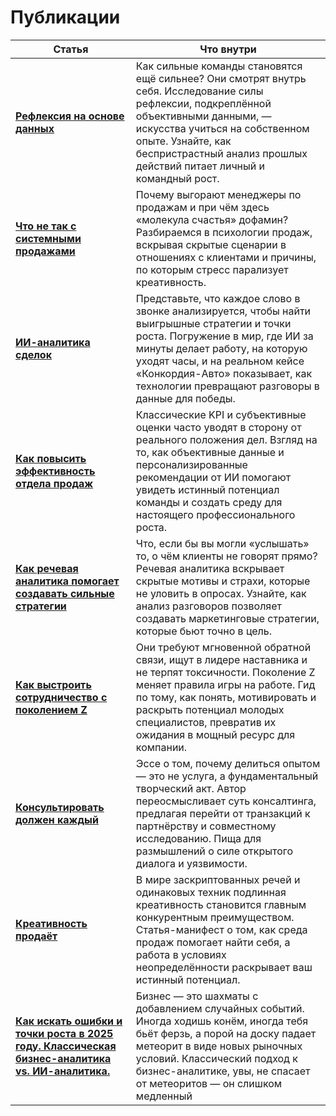 <!-- Встроенные стили для выравнивания ячеек таблицы по верхнему краю -->
<style>
  .vp-doc table td {
    vertical-align: top;
  }
</style>

# Публикации

| Статья                                                                                                                                                    | Что внутри                                                                                                                                                                                                                                                                                |
| --------------------------------------------------------------------------------------------------------------------------------------------------------- | ----------------------------------------------------------------------------------------------------------------------------------------------------------------------------------------------------------------------------------------------------------------------------------------- |
| [**Рефлексия на основе данных**](/journal/articles/refleksiya-na-osnove-dannykh-osnovnoi-resurs-k-razvitiyu-komandy)                                      | Как сильные команды становятся ещё сильнее? Они смотрят внутрь себя. Исследование силы рефлексии, подкреплённой объективными данными, — искусства учиться на собственном опыте. Узнайте, как беспристрастный анализ прошлых действий питает личный и командный рост.                      |
| [**Что не так с системными продажами**](/journal/articles/chto-ne-tak-s-sistemnymi-prodazhami)                                                            | Почему выгорают менеджеры по продажам и при чём здесь «молекула счастья» дофамин? Разбираемся в психологии продаж, вскрывая скрытые сценарии в отношениях с клиентами и причины, по которым стресс парализует креативность.                                                               |
| [**ИИ-аналитика сделок**](/journal/articles/ii-analitika-sdelok-kak-tekhnologii-povyshayut-effektivnost-prodazh)                                          | Представьте, что каждое слово в звонке анализируется, чтобы найти выигрышные стратегии и точки роста. Погружение в мир, где ИИ за минуты делает работу, на которую уходят часы, и на реальном кейсе «Конкордия-Авто» показывает, как технологии превращают разговоры в данные для победы. |
| [**Как повысить эффективность отдела продаж**](/journal/articles/kak-povysit-effektivnost-otdela-prodazh-sovremennye-podkhody-i-instrumenty)              | Классические KPI и субъективные оценки часто уводят в сторону от реального положения дел. Взгляд на то, как объективные данные и персонализированные рекомендации от ИИ помогают увидеть истинный потенциал команды и создать среду для настоящего профессионального роста.               |
| [**Как речевая аналитика помогает создавать сильные стратегии**](/journal/articles/kak-rechevaya-analitika-na-baze-ii-pomogaet-sozdavat-silnye-strategii) | Что, если бы вы могли «услышать» то, о чём клиенты не говорят прямо? Речевая аналитика вскрывает скрытые мотивы и страхи, которые не уловить в опросах. Узнайте, как анализ разговоров позволяет создавать маркетинговые стратегии, которые бьют точно в цель.                            |
| [**Как выстроить сотрудничество с поколением Z**](/journal/articles/kak-vystroit-effektivnoe-sotrudnichestvo-s-pokoleniem-z)                              | Они требуют мгновенной обратной связи, ищут в лидере наставника и не терпят токсичности. Поколение Z меняет правила игры на работе. Гид по тому, как понять, мотивировать и раскрыть потенциал молодых специалистов, превратив их ожидания в мощный ресурс для компании.                  |
| [**Консультировать должен каждый**](/journal/articles/konsultirovat-dolzhen-kazhdyi)                                                                      | Эссе о том, почему делиться опытом — это не услуга, а фундаментальный творческий акт. Автор переосмысливает суть консалтинга, предлагая перейти от транзакций к партнёрству и совместному исследованию. Пища для размышлений о силе открытого диалога и уязвимости.                       |
| [**Креативность продаёт**](/journal/articles/kreativnost-prodayot)                                                                                        | В мире заскриптованных речей и одинаковых техник подлинная креативность становится главным конкурентным преимуществом. Статья-манифест о том, как среда продаж помогает найти себя, а работа в условиях неопределённости раскрывает ваш истинный потенциал.                               |
| [**Как искать ошибки и точки роста в 2025 году. Классическая бизнес-аналитика vs. ИИ-аналитика.**](/journal/articles/ai-business-analytics-2025)          | Бизнес — это шахматы с добавлением случайных событий. Иногда ходишь конём, иногда тебя бьёт ферзь, а порой на доску падает метеорит в виде новых рыночных условий. Классический подход к бизнес-аналитике, увы, не спасает от метеоритов — он слишком медленный                           |
